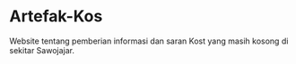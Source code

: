 # Artefak-Kos
Website tentang pemberian informasi dan saran Kost yang masih kosong di sekitar Sawojajar.
